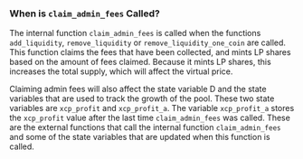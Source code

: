 ### When is `claim_admin_fees` Called?

The internal function `claim_admin_fees` is called when the functions `add_liquidity`, `remove_liquidity` or `remove_liquidity_one_coin` are called.  This function claims the fees that have been collected, and mints LP shares based on the amount of fees claimed. Because it mints LP shares, this increases the total supply, which will affect the virtual price.  

Claiming admin fees will also affect the state variable D and the state variables that are used to track the growth of the pool.  These two state variables are `xcp_profit` and `xcp_profit_a`. The variable `xcp_profit_a` stores the `xcp_profit` value after the last time `claim_admin_fees` was called.
These are the external functions that call the internal function `claim_admin_fees` and some of the state variables that are updated when this function is called.
